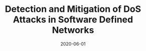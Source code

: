 ---
title: "Detection and Mitigation of DoS Attacks in Software Defined Networks"
collection: publications
permalink: publications/Detection_and_Mitigation_of_DoS_Attacks_in_Software_Defined_Networks.pdf
category: 'network security, SDN security, DDoS attacks'
date: 2020-06-01
venue: 'IEEE/ACM Transactions on Networking (ToN)'
citation: 'S. Gao, Z. Peng, B. Xiao, A. Hu, Y. Song, and K. Ren, "Detection and Mitigation of DoS Attacks in Software Defined Networks", <i>IEEE/ACM Transactions on Networking (ToN)</i>, Vol. 28, No. 3, June 2020.'
citebib: publications/Detection_and_Mitigation_of_DoS_Attacks_in_Software_Defined_Networks.html
---